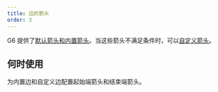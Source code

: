 ```yaml
---
title: 边的箭头
order: 3
---
```


G6 提供了[默认箭头和内置箭头](/zh/docs/manual/middle/elements/edges/arrow)。当这些箭头不满足条件时，可以[自定义箭头](/zh/docs/manual/advanced/custom-edge#4-自定义箭头)。

## 何时使用

为内置边和自定义边配置起始端箭头和结束端箭头。